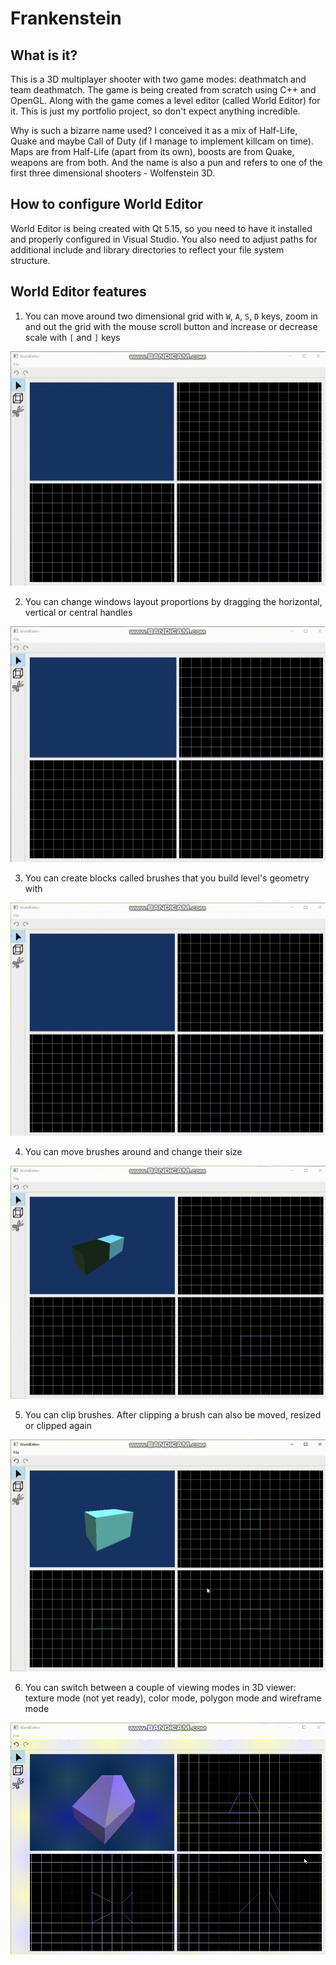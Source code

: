 # Frankenstein

## What is it?

This is a 3D multiplayer shooter with two game modes: deathmatch and team deathmatch. The game is being created from scratch using C++ and OpenGL. Along with the game comes a level editor (called World Editor) for it. This is just my portfolio project, so don't expect anything incredible.

Why is such a bizarre name used? I conceived it as a mix of Half-Life, Quake and maybe Call of Duty (if I manage to implement killcam on time). Maps are from Half-Life (apart from its own), boosts are from Quake, weapons are from both. And the name is also a pun and refers to one of the first three dimensional shooters - Wolfenstein 3D.

## How to configure World Editor

World Editor is being created with Qt 5.15, so you need to have it installed and properly configured in Visual Studio. You also need to adjust paths for additional include and library directories to reflect your file system structure. 

## World Editor features

1. You can move around two dimensional grid with `W`, `A`, `S`, `D` keys, zoom in and out the grid with the mouse scroll button and increase or decrease scale with `[` and `]` keys

![Grid actions example][grid]

2. You can change windows layout proportions by dragging the horizontal, vertical or central handles

![Handles dragging example][handles draggins]

3. You can create blocks called brushes that you build level's geometry with

![Brushes creating example][brushes creating]

4. You can move brushes around and change their size

![Brush actions example][brush actions]

5. You can clip brushes. After clipping a brush can also be moved, resized or clipped again

![Brush clipping example][brush clipping]

6. You can switch between a couple of viewing modes in 3D viewer: texture mode (not yet ready), color mode, polygon mode and wireframe mode

![Viewing modes example][viewing modes]

[grid]: WorldEditor/media/grid.gif
[handles draggins]: WorldEditor/media/handles_dragging.gif
[brushes creating]: WorldEditor/media/brushes-creating.gif
[brush actions]: WorldEditor/media/brush-actions.gif
[brush clipping]: WorldEditor/media/clipping.gif
[viewing modes]: WorldEditor/media/viewing-modes.gif
